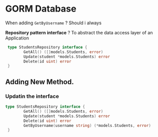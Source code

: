 
# GORM Database 

When adding `GetByUsername`
? Should i always 

**Repository pattern interface**
? To abstract the data access layer of an Application
```go
 type StudentsRepository interface {
        GetAll() ([]models.Students, error)
        Update(student *models.Students) error
        Delete(id uint) error
 }

```

## Adding New Method. 
### Updatin the interface 

```go 
type StudentsRepository interface {
        GetAll() ([]models.Students, error)
        Update(student *models.Students) error
        Delete(id uint) error
      	GetByUsername(username string) (*models.Students, error)
 }
```